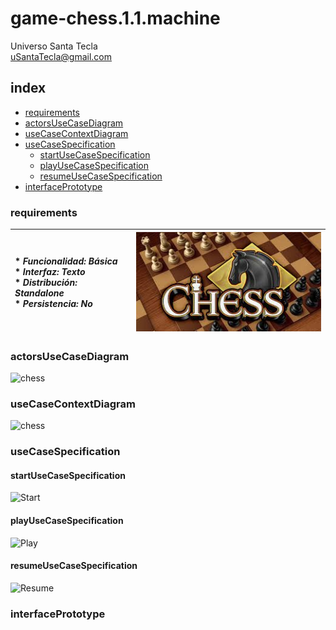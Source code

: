 # game-chess.1.1.machine
Universo Santa Tecla  
[uSantaTecla@gmail.com](mailto:uSantaTecla@gmail.com)  
  
## index

* [requirements](#requirements)  
* [actorsUseCaseDiagram](#actorsUseCaseDiagram)   
* [useCaseContextDiagram](#useCaseContextDiagram)
* [useCaseSpecification](#useCaseSpecification)
    * [startUseCaseSpecification](#startUseCaseSpecification)
    * [playUseCaseSpecification](#playUseCaseSpecification)
    * [resumeUseCaseSpecification](#resumeUseCaseSpecification)   
* [interfacePrototype](#interfacePrototype)    

### requirements  

| * _Funcionalidad: **Básica**_<br/>  * _Interfaz: **Texto**_<br/>  * _Distribución: **Standalone**_<br/>  * _Persistencia: **No**_<br/> | ![chess](../docs/images/chess.jpg) | 
| :------- | :------: |  

### actorsUseCaseDiagram  

![chess]() 
### useCaseContextDiagram

![chess]()  

### useCaseSpecification
#### startUseCaseSpecification
![Start]()  

#### playUseCaseSpecification
![Play]()  

#### resumeUseCaseSpecification
![Resume]()  

### interfacePrototype
